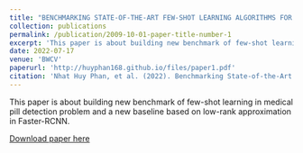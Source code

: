 ```yaml
---
title: "BENCHMARKING STATE-OF-THE-ART FEW-SHOT LEARNING ALGORITHMS FOR VISUAL-BASED PILL DETECTION"
collection: publications
permalink: /publication/2009-10-01-paper-title-number-1
excerpt: 'This paper is about building new benchmark of few-shot learning in medical pill detection problem and a new baseline based on low-rank approximation in Faster-RCNN.'
date: 2022-07-17
venue: 'BWCV'
paperurl: 'http://huyphan168.github.io/files/paper1.pdf'
citation: 'Nhat Huy Phan, et al. (2022). Benchmarking State-of-the-Art Few-shot Learning Algorithms for Visual-Based Pill Detection'
---
```

This paper is about building new benchmark of few-shot learning in medical pill detection problem and a new baseline based on low-rank approximation in Faster-RCNN.

[Download paper here]('http://huyphan168.github.io/files/paper1.pdf')
